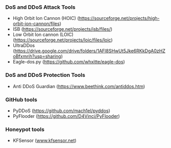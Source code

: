 ### DoS and DDoS Attack Tools
- High Orbit Ion Cannon (HOIC) (https://sourceforge.net/projects/high-orbit-ion-cannon/files)
- ISB (https://sourceforge.net/projects/isb/files/)
- Low Orbit Ion cannon (LOIC) (https://sourceforge.net/projects/loic/files/loic)
- UltraDDos (https://drive.google.com/drive/folders/1AFl8SHwUt5Jke6RKkDgA0zHZoBfxmrih?usp=sharing)
- Eagle-dos.py (https://github.com/whxitte/eagle-dos)

### DoS and DDoS Protection Tools
- Anti DDoS Guardian (https://www.beethink.com/antiddos.htm)

### GitHub tools
- PyDDoS (https://github.com/mach1el/pyddos)
- PyFlooder (https://github.com/D4Vinci/PyFlooder)

### Honeypot tools
- KFSensor (www.kfsensor.net)
